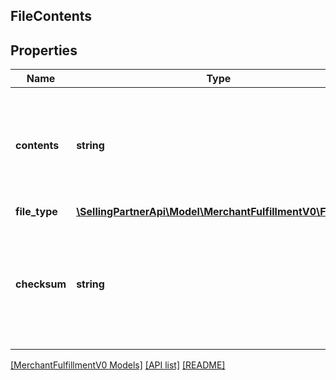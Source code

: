 ## FileContents

## Properties

Name | Type | Description | Notes
------------ | ------------- | ------------- | -------------
**contents** | **string** | Data for printing labels, in the form of a Base64-encoded, GZip-compressed string. |
**file_type** | [**\SellingPartnerApi\Model\MerchantFulfillmentV0\FileType**](FileType.md) |  |
**checksum** | **string** | An MD5 hash to validate the PDF document data, in the form of a Base64-encoded string. |

[[MerchantFulfillmentV0 Models]](../) [[API list]](../../Api) [[README]](../../../README.md)

